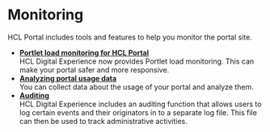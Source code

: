 # Monitoring

HCL Portal includes tools and features to help you monitor the portal site.

-   **[Portlet load monitoring for HCL Portal](../../../build_sites/site_analytics/portlet_load_monitoring/index.md)**  
HCL Digital Experience now provides Portlet load monitoring. This can make your portal safer and more responsive.
-   **[Analyzing portal usage data](../monitoring/analyze_portal_usage/index.md)**  
You can collect data about the usage of your portal and analyze them.
-   **[Auditing](../monitoring/sec_audit.md)**  
HCL Digital Experience includes an auditing function that allows users to log certain events and their originators in to a separate log file. This file can then be used to track administrative activities.


